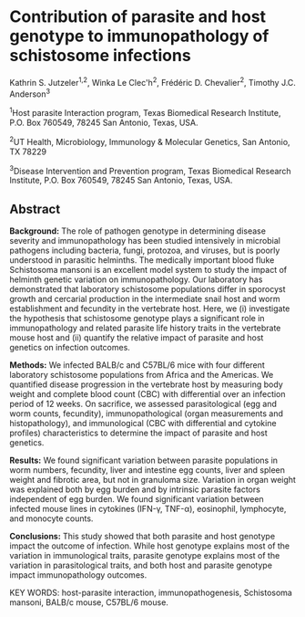 # Contribution of parasite and host genotype to immunopathology of schistosome infections
Kathrin S. Jutzeler<sup>1,2</sup>, Winka Le Clec'h<sup>2</sup>, Frédéric D. Chevalier<sup>2</sup>, Timothy J.C. Anderson<sup>3</sup>

<sup>1</sup>Host parasite Interaction program, Texas Biomedical Research Institute, P.O. Box 760549, 78245 San Antonio, Texas, USA.

<sup>2</sup>UT Health, Microbiology, Immunology & Molecular Genetics, San Antonio, TX 78229  

<sup>3</sup>Disease Intervention and Prevention program, Texas Biomedical Research Institute, P.O. Box 760549, 78245 San Antonio, Texas, USA.

## Abstract
**Background:** The role of pathogen genotype in determining disease severity and immunopathology has been studied intensively in microbial pathogens including bacteria, fungi, protozoa, and viruses, but is poorly understood in parasitic helminths. The medically important blood fluke Schistosoma mansoni is an excellent model system to study the impact of helminth genetic variation on immunopathology. Our laboratory has demonstrated that laboratory schistosome populations differ in sporocyst growth and cercarial production in the intermediate snail host and worm establishment and fecundity in the vertebrate host. Here, we (i) investigate the hypothesis that schistosome genotype plays a significant role in immunopathology and related parasite life history traits in the vertebrate mouse host and (ii) quantify the relative impact of parasite and host genetics on infection outcomes.

**Methods:** We infected BALB/c and C57BL/6 mice with four different laboratory schistosome populations from Africa and the Americas. We quantified disease progression in the vertebrate host by measuring body weight and complete blood count (CBC) with differential over an infection period of 12 weeks. On sacrifice, we assessed parasitological (egg and worm counts, fecundity), immunopathological (organ measurements and histopathology), and immunological (CBC with differential and cytokine profiles) characteristics to determine the impact of parasite and host genetics. 

**Results:** We found significant variation between parasite populations in worm numbers, fecundity, liver and intestine egg counts, liver and spleen weight and fibrotic area, but not in granuloma size. Variation in organ weight was explained both by egg burden and by intrinsic parasite factors independent of egg burden. We found significant variation between infected mouse lines in cytokines (IFN-γ, TNF-α), eosinophil, lymphocyte, and monocyte counts. 

**Conclusions:** This study showed that both parasite and host genotype impact the outcome of infection. While host genotype explains most of the variation in immunological traits, parasite genotype explains most of the variation in parasitological traits, and both host and parasite genotype impact immunopathology outcomes.

KEY WORDS: host-parasite interaction, immunopathogenesis, Schistosoma mansoni, BALB/c mouse, C57BL/6 mouse.
